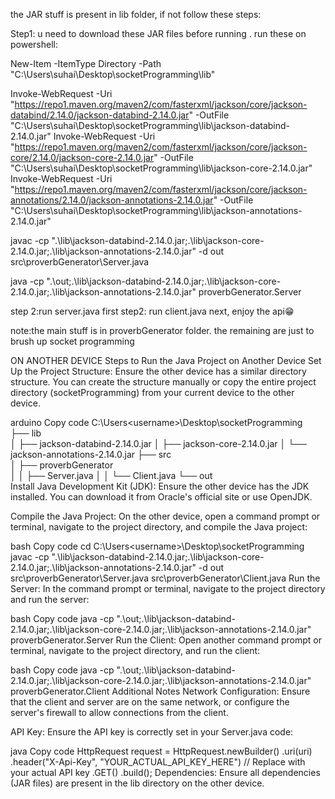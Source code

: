 the JAR stuff is present in lib folder, if not follow these steps:

Step1: u need to download these JAR files before running .
run these on powershell:


New-Item -ItemType Directory -Path "C:\Users\suhai\Desktop\socketProgramming\lib"

Invoke-WebRequest -Uri "https://repo1.maven.org/maven2/com/fasterxml/jackson/core/jackson-databind/2.14.0/jackson-databind-2.14.0.jar" -OutFile "C:\Users\suhai\Desktop\socketProgramming\lib\jackson-databind-2.14.0.jar"
Invoke-WebRequest -Uri "https://repo1.maven.org/maven2/com/fasterxml/jackson/core/jackson-core/2.14.0/jackson-core-2.14.0.jar" -OutFile "C:\Users\suhai\Desktop\socketProgramming\lib\jackson-core-2.14.0.jar"
Invoke-WebRequest -Uri "https://repo1.maven.org/maven2/com/fasterxml/jackson/core/jackson-annotations/2.14.0/jackson-annotations-2.14.0.jar" -OutFile "C:\Users\suhai\Desktop\socketProgramming\lib\jackson-annotations-2.14.0.jar"

javac -cp ".\lib\jackson-databind-2.14.0.jar;.\lib\jackson-core-2.14.0.jar;.\lib\jackson-annotations-2.14.0.jar" -d out src\proverbGenerator\Server.java

java -cp ".\out;.\lib\jackson-databind-2.14.0.jar;.\lib\jackson-core-2.14.0.jar;.\lib\jackson-annotations-2.14.0.jar" proverbGenerator.Server


step 2:run server.java first
step2: run client.java next, enjoy the api😁

note:the main stuff is in proverbGenerator folder. the remaining are just to brush up socket programming


ON ANOTHER DEVICE
Steps to Run the Java Project on Another Device
Set Up the Project Structure:
Ensure the other device has a similar directory structure. You can create the structure manually or copy the entire project directory (socketProgramming) from your current device to the other device.

arduino
Copy code
C:\Users\<username>\Desktop\socketProgramming\
├── lib\
│   ├── jackson-databind-2.14.0.jar
│   ├── jackson-core-2.14.0.jar
│   └── jackson-annotations-2.14.0.jar
├── src\
│   ├── proverbGenerator\
│   │   ├── Server.java
│   │   └── Client.java
└── out\
Install Java Development Kit (JDK):
Ensure the other device has the JDK installed. You can download it from Oracle's official site or use OpenJDK.

Compile the Java Project:
On the other device, open a command prompt or terminal, navigate to the project directory, and compile the Java project:

bash
Copy code
cd C:\Users\<username>\Desktop\socketProgramming
javac -cp ".\lib\jackson-databind-2.14.0.jar;.\lib\jackson-core-2.14.0.jar;.\lib\jackson-annotations-2.14.0.jar" -d out src\proverbGenerator\Server.java src\proverbGenerator\Client.java
Run the Server:
In the command prompt or terminal, navigate to the project directory and run the server:

bash
Copy code
java -cp ".\out;.\lib\jackson-databind-2.14.0.jar;.\lib\jackson-core-2.14.0.jar;.\lib\jackson-annotations-2.14.0.jar" proverbGenerator.Server
Run the Client:
Open another command prompt or terminal, navigate to the project directory, and run the client:

bash
Copy code
java -cp ".\out;.\lib\jackson-databind-2.14.0.jar;.\lib\jackson-core-2.14.0.jar;.\lib\jackson-annotations-2.14.0.jar" proverbGenerator.Client
Additional Notes
Network Configuration: Ensure that the client and server are on the same network, or configure the server's firewall to allow connections from the client.

API Key: Ensure the API key is correctly set in your Server.java code:

java
Copy code
HttpRequest request = HttpRequest.newBuilder()
    .uri(uri)
    .header("X-Api-Key", "YOUR_ACTUAL_API_KEY_HERE") // Replace with your actual API key
    .GET()
    .build();
Dependencies: Ensure all dependencies (JAR files) are present in the lib directory on the other device.
